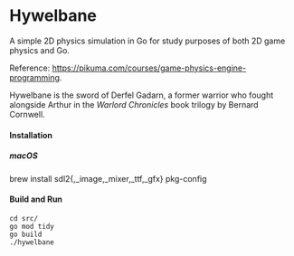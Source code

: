 # Hywelbane

A simple 2D physics simulation in Go for study purposes of both 2D game physics and Go.

Reference: https://pikuma.com/courses/game-physics-engine-programming.

Hywelbane is the sword of Derfel Gadarn, a former warrior who fought alongside Arthur in the *Warlord Chronicles* book trilogy by Bernard Cornwell.

#### Installation

##### macOS

brew install sdl2{,_image,_mixer,_ttf,_gfx} pkg-config

#### Build and Run

```shell
cd src/
go mod tidy
go build
./hywelbane
```